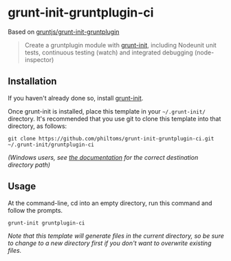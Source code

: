 # grunt-init-gruntplugin-ci
Based on [gruntjs/grunt-init-gruntplugin][]

> Create a gruntplugin module with [grunt-init][], including Nodeunit unit tests, continuous testing (watch) and integrated debugging (node-inspector)

[grunt-init]: http://gruntjs.com/project-scaffolding
[gruntjs/grunt-init-gruntplugin]: https://github.com/gruntjs/grunt-init-gruntplugin

## Installation
If you haven't already done so, install [grunt-init][].

Once grunt-init is installed, place this template in your `~/.grunt-init/`
directory. It's recommended that you use git to clone this template into that
directory, as follows:

```
git clone https://github.com/philtoms/grunt-init-gruntplugin-ci.git ~/.grunt-init/gruntplugin-ci
```

_(Windows users, see [the documentation][grunt-init] for the correct
destination directory path)_

## Usage

At the command-line, cd into an empty directory, run this command and follow
the prompts.

```
grunt-init gruntplugin-ci
```

_Note that this template will generate files in the current directory, so be
sure to change to a new directory first if you don't want to overwrite existing
files._
